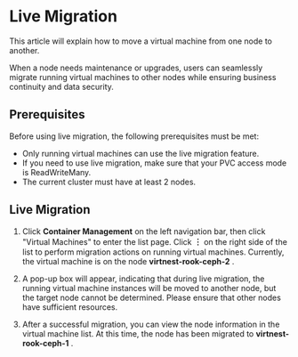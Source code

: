 # Live Migration

This article will explain how to move a virtual machine from one node to another.

When a node needs maintenance or upgrades, users can seamlessly migrate running virtual machines to other nodes while ensuring business continuity and data security.

## Prerequisites

Before using live migration, the following prerequisites must be met:

- Only running virtual machines can use the live migration feature.
- If you need to use live migration, make sure that your PVC access mode is ReadWriteMany.
- The current cluster must have at least 2 nodes.

## Live Migration

1. Click __Container Management__ on the left navigation bar, then click "Virtual Machines" to enter the list page. Click __︙__ on the right side of the list to perform migration actions on running virtual machines. Currently, the virtual machine is on the node __virtnest-rook-ceph-2__ .

    <!-- Add image later -->

2. A pop-up box will appear, indicating that during live migration, the running virtual machine instances will be moved to another node, but the target node cannot be determined. Please ensure that other nodes have sufficient resources.

    <!-- Add image later -->

3. After a successful migration, you can view the node information in the virtual machine list. At this time, the node has been migrated to __virtnest-rook-ceph-1__ .

    <!-- Add image later -->
